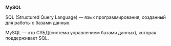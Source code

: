 **MySQL**

SQL (Structured Query Language) — язык программирования, созданный для работы с базами данных. 

MySQL — это СУБД(система управлением базами данных), которая поддерживает SQL.
